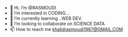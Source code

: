 - 👋 Hi, I’m @RASMOUDI
- 👀 I’m interested in CODING...
- 🌱 I’m currently learning ..WEB DEV.
- 💞️ I’m looking to collaborate on SCIENCE DATA
- 📫 How to reach me khalidrasmoudi1967@GMAIL.COM

<!---
RASMOUDI/RASMOUDI is a ✨ special ✨ repository because its `README.md` (this file) appears on your GitHub profile.
You can click the Preview link to take a look at your changes.
--->
